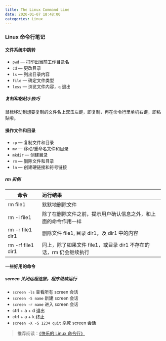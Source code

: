 ```yaml
---
title: The Linux Command Line
date: 2020-01-07 18:48:00
categories: Linux
---
```

### Linux 命令行笔记

#### 文件系统中跳转
- `pwd` — 打印出当前工作目录名
- `cd` — 更改目录
- `ls` — 列出目录内容
- `file` — 确定文件类型
- `less` — 浏览文件内容，`q` 退出  
##### 复制和粘贴小技巧  
鼠标移动到想要复制的文件名上双击左键，即复制，再在命令行里单机右键，即粘贴啦。

#### 操作文件和目录
- `cp` — 复制文件和目录
- `mv` — 移动/重命名文件和目录
- `mkdir` — 创建目录
- `rm` — 删除文件和目录
- `ln` — 创建硬链接和符号链接   
##### rm 实例

   命令             |运行结果
   -----------------|:------
   rm file1         |默默地删除文件
   rm -i file1      |除了在删除文件之前，提示用户确认信息之外，和上面的命令作用一样
   rm -r file1 dir1 |删除文件 file1, 目录 dir1，及 dir1 中的内容
   rm -rf file1 dir1|同上，除了如果文件 file1，或目录 dir1 不存在的话，rm 仍会继续执行

#### 一些好用的命令  
##### screen 关闭远程连接，程序继续运行
- `screen -ls` 查看所有 screen 会话
- `screen -S name` 新建 screen 会话
- `screen -r name` 进入 screen 会话
- ctrl + a + d 退出
- ctrl + a + k 终止 
- `screen -X -S 1234 quit` 杀死 screen 会话

> 推荐阅读：[《快乐的 Linux 命令行》](http://billie66.github.io/TLCL/book/)